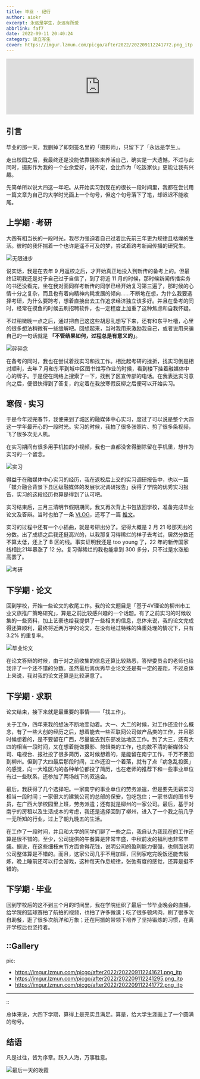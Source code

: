 ```yaml
---
title: 毕业 · 纪行
author: aiokr
excerpt: 永远是学生，永远有所爱
abbrlink: faf7
date: 2022-09-11 20:40:24
category: 读立写生
cover: https://imgur.lzmun.com/picgo/after2022/202209112241772.png_itp
---
```


<iframe allow="autoplay *; encrypted-media *;" frameborder="0" height="150" style="width:100%;max-width:100%;overflow:hidden;background:transparent;" sandbox="allow-forms allow-popups allow-same-origin allow-scripts allow-storage-access-by-user-activation allow-top-navigation-by-user-activation" src="https://embed.music.apple.com/cn/album/%E4%BD%A0%E6%9B%BE%E6%98%AF%E5%B0%91%E5%B9%B4/1564202990?i=1564202991"></iframe>

## 引言

毕业的那一天，我删掉了即刻签名里的「摄影师」，只留下了「永远是学生」。

走出校园之后，我最终还是没能依靠摄影来养活自己，确实是一大遗憾。不过与此同时，摄影作为我的一个业余爱好，说不定，会比作为「吃饭家伙」更能让我有兴趣。

先简单所以说大四这一年吧。从开始实习到现在的很长一段时间里，我都在尝试用一篇文章为自己的大学时光画上一个句号，但这个句号落下了笔，却迟迟不能收尾。

## 上学期 · 考研

大四有相当长的一段时光，我尽力强迫着自己过着比先前三年更为规律且枯燥的生活。彼时的我怀揣着一个也许是遥不可及的梦，尝试着跨考新闻传播的研究生。

![无限进步](https://imgur.lzmun.com/picgo/after2022/202209112042259.jpg_itp)

说实话，我是在去年 9 月返校之后，才开始真正地投入到新传的备考上的。但最终证明我还是对于自己过于自信了，到了将近 11 月的时候，那时候新闻传播实务的书还没看完，坐在我对面同样考新传的同学已经开始复习第三遍了，那时候的心情十分之复杂，而且也有着向精神内耗发展的倾向……不断地在想，为什么我要选择考研，为什么要跨考，想着直接出去工作追求经济独立该多好。并且在备考的同时，经常在摸鱼的时候去刷招聘软件，也一定程度上加重了这种焦虑和自我怀疑。

不过稍微晚一点之后，通过把自己这这些胡思乱想写下来，还有和东平吐槽，心里的很多想法稍微有一些缓解吧。回想起来，当时我用来激励我自己，或者说用来骗自己的一句话就是 **「不管结果如何，过程总是有意义的」**。

![碎碎念](https://imgur.lzmun.com/picgo/after2022/202209112042596.png_itp)

在备考的同时，我也在尝试着找实习和找工作。相比起考研的挫折，找实习倒是相对顺利，去年 7 月和东平到城中区图书馆写作业的时候，看到楼下挂着融媒体中心的牌子。于是便在网络上搜索了一下，找到了区宣传部的电话。在我表达实习意向之后，便很快得到了答复，约定着在我放寒假反柳之后便可以开始实习。

## 寒假 · 实习

于是今年过完春节，我便来到了城区的融媒体中心实习，度过了可以说是整个大四这一学年最开心的一段时光。实习的时候，我拍了很多张照片、剪了很多条视频，飞了很多次无人机。

在实习期间有很多用手机拍的小视频，我也一直都没舍得删除留在手机里，想作为实习的一个留念。

![实习](https://imgur.lzmun.com/picgo/after2022/202209112042657.jpg_itp)

得益于在融媒体中心实习的经历，我在返校后上交的实习调研报告中，也以一篇「媒介融合背景下县区级融媒体的发展状况调研报告」获得了学院的优秀实习报告，实习的这段经历也算是得到了认可吧。

实习结束后，三月三清明节假期期间。我又再次背上书包放回学校，准备完成毕业论文及答辩。当时也拍了一条 [VLOG](https://tripper.press/2022/f49c/)，还写了一篇 [推文](https://tripper.press/2022/e6eb/)。

实习的过程中还有一个小插曲，就是考研出分了。记得大概是 2 月 21 号那天出的分数。出了成绩之后我还挺高兴的，以我那复习得稀烂的样子去考试，居然分数还不算太低，还上了 B 区的线。事实证明我还是 too young 了，22 年的新传国家线相比21年暴涨了 12 分。复习得稀烂的我也能拿到 300 多分，只不过是水涨船高罢了。

![考研](https://imgur.lzmun.com/picgo/after2022/202209112126337.png_itp)


## 下学期 · 论文

回到学校，开始一些论文的收尾工作。我的论文题目是「基于4V理论的柳州市工业文旅推广策略研究」，算是之前比较感兴趣的一个话题。有了之前实习的时候收集的一些资料，加上艺豪也给我提供了一些相关的信息，总体来说，我的论文完成得还算顺利，最终将近两万字的论文，在没有经过特殊的降重处理的情况下，只有 3.2% 的重复率。

![毕业论文](https://imgur.lzmun.com/picgo/after2022/202209112041606.png_itp)

在论文答辩的时候，由于对之前收集的信息还算比较熟悉，答辩委员会的老师也给我评了一个还不错的分数。虽然最后离优秀毕业论文还是有一定的差距，不过总体上来说，我对我的论文还算是比较满意了。

## 下学期 · 求职

论文结束，接下来就是最重要的事情——「找工作」。

关于工作，四年来我的想法不断地变动着。大一、大二的时候，对工作还没什么概念，有了一些大创的经历之后，想着能去一些互联网公司做产品类的工作，并且那时候想着的，是不要留在广西，尽量能去到东部发达地区工作。到了大三，还有大四的相当一段时间，又在想着能做摄影、剪辑类的工作，也向数不清的新媒体公司、电视台、报社投了很多简历，这时候想着的，是能留在南宁工作，千万不要回到柳州。但到了大四最后那段时间，工作还没一个着落，就有了点「病急乱投医」的感觉，向一大堆区内的各种单位都投了简历，也在老师的推荐下和一些事业单位有过一些联系，还参加了两场线下的双选会。

最后，我获得了几个选择吧。一家南宁的事业单位的劳务派遣，但是要先无薪实习相当一段时间；一家很大的建筑公司的总部的保安，包吃包住；一家书店的图书专员，在广西大学校园里上班，劳务派遣；还有就是柳州的一家公司。最后，基于对南宁的房租以及生活成本的考虑，我还是选择回到了柳州，进入了一个我之前几乎一无所知的行业，过上了朝九晚五的生活。

在工作了一段时间，并且和大学的同学们聊了一些之后，我自认为我现在的工作还算是很不错的。至少，公司提供的午餐算是非常丰盛，中秋前发的福利也非常丰盛。据说，在这些细枝末节方面舍得花钱，说明公司的盈利能力很强，也侧面说明公司整体算是不错的。而且，这家公司几乎不用加班，回到家吃完晚饭还能去锻炼，晚上睡前还可以打会游戏，这种每天作息规律，张弛有度的感觉，还算是挺不错的。

## 下学期 · 毕业

回到学校后的这不到三个月的时间里，我在学院组织了最后一节毕业晚会的直播，给学院的篮球赛拍了航拍的视频，也拍了许多微课；吃了很多顿烤肉，刷了很多次自助餐，逛了很多次航洋和万象；还在阿振的带领下培养了坚持锻炼的习惯，在离开学校后也坚持着。

::Gallery
---
pic:
- https://imgur.lzmun.com/picgo/after2022/202209112241621.png_itp
- https://imgur.lzmun.com/picgo/after2022/202209112241295.png_itp
- https://imgur.lzmun.com/picgo/after2022/202209112241772.png_itp
---
::

总体来说，大四下学期，算得上是充实且满足。算是，给大学生涯画上了一个圆满的句号。

## 结语

凡是过往，皆为序章。跃入人海，万事胜意。

![最后一天的晚霞](https://imgur.lzmun.com/picgo/after2022/202209112241402.png_itp)
